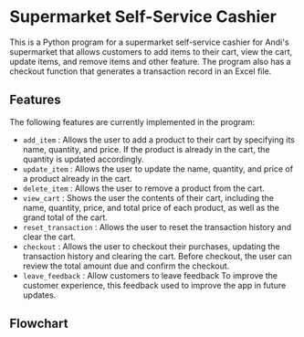 # Supermarket Self-Service Cashier
This is a Python program for a supermarket self-service cashier for Andi's supermarket that allows customers to add items to their cart, view the cart, update items, and remove items and other feature. The program also has a checkout function that generates a transaction record in an Excel file.

## Features
The following features are currently implemented in the program:
* `add_item` : Allows the user to add a product to their cart by specifying its name, quantity, and price. If the product is already in the cart, the quantity is updated accordingly.
* `update_item` : Allows the user to update the name, quantity, and price of a product already in the cart.
* `delete_item` : Allows the user to remove a product from the cart.
* `view_cart` : Shows the user the contents of their cart, including the name, quantity, price, and total price of each product, as well as the grand total of the cart.
* `reset_transaction` : Allows the user to reset the transaction history and clear the cart.
* `checkout` : Allows the user to checkout their purchases, updating the transaction history and clearing the cart. Before checkout, the user can review the total amount due and confirm the checkout.
* `leave_feedback` : Allow customers to leave feedback To improve the customer experience, this feedback used to improve the app in future updates.

## Flowchart
